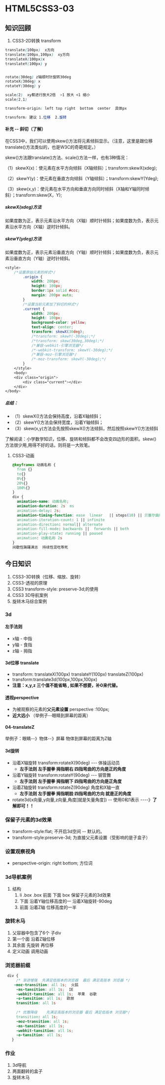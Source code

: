 # HTML5CSS3-03

## 知识回顾

1. CSS3-2D转换 transform


```css
translate(100px)  x方向 
translate(100px,100px)  xy方向
translateX(100px)x 
translateY(100px) y 


rotate(30deg) z轴顺时针旋转30deg 
rotateX(30deg) x
rotateY(30deg) y

scale(2)  xy都进行放大2倍  >1 放大 <1 缩小 
scale(2,1) 

transform-origin: left top right  bottom  center  具体px 

transform: 建议 1.位移  2.旋转

```

#### 补充 -- 斜切（了解）

在CSS3中，我们可以使用skew()方法将元素倾斜显示。（注意，这里是跟位移translate()方法类似的，也是W3C的奇葩规定。）

skew()方法跟translate()方法、scale()方法一样，也有3种情况：

（1）skewX(x)：使元素在水平方向倾斜（X轴倾斜）；transform:skewX(xdeg);

（2）skewY(y)：使元素在垂直方向倾斜（Y轴倾斜）；transform:skewY(Ydeg);

（3）skew(x,y)：使元素在水平方向和垂直方向同时倾斜（X轴和Y轴同时倾斜）；transform:skew(X，Y);

##### skewX(xdeg)方法

如果度数为正，表示元素沿水平方向（X轴）顺时针倾斜；如果度数为负，表示元素沿水平方向（X轴）逆时针倾斜。

##### skewY(ydeg)方法

如果度数为正，表示元素沿垂直方向（Y轴）顺时针倾斜；如果度数为负，表示元素沿垂直方向（Y轴）逆时针倾斜。

```css
<style>
	/*设置原始元素的样式*/
		.origin {
			width: 200px;
			height: 100px;
			border:1px solid #ccc;
			margin: 200px auto;
		}
		/*设置当前元素加了斜切的样式*/
		.current {
			width: 200px;
			height: 100px;
			background-color: yellow;
			text-align: center;
			transform: skewX(30deg);
			/*transform: skewY(-30deg);*/
			/*transform: skew(30deg,30deg);*/
			/*兼容-webkit-引擎浏览器*/
			/*-webkit-transform: skewY(-30deg);*/
			/*兼容-moz-引擎浏览器*/
			/*-moz-transform: skewY(-30deg);*/
		}
	</style>
	<body>
	<div class="origin">
		<div class="current"></div>
	</div>
</body>
```

##### 总结：

- （1）skewX()方法会保持高度，沿着X轴倾斜；
- （2）skewY()方法会保持宽度，沿着Y轴倾斜；
- （3）skew(x,y)方法会先按照skewX()方法倾斜，然后按照skewY()方法倾斜

了解阅读：小学数学知识，位移、旋转和倾斜都不会改变四边形的面积。skew()方法很少用,用得不好的话，则将是一大败笔。



1. CSS3-动画

   ```css
   @keyframes 动画名称 {
     from {}
     to{}
     0%{}
     20%{}
     100%{}
   }
   div {
     animation-name: 动画名称;
     animation-duration: 2s  ms 
     animation-delay: 2s; 
     animation-timing-function: ease  linear   || steps(10) || 贝塞尔曲线 
     animation-iteration-count: 1 || infinite 
     animation-direction: normal|| alternate  
     animation-fill-mode: backwards ||  forwards || both 
     animation-play-state: running || paused
     animation: 动画名称 2s 
   }
   间歇性踌躇满志  持续性混吃等死
   ```

## 今日知识

1. CSS3-3D转换（位移、缩放、旋转）
2. CSS3-透视的原理
3. CSS3 transform-style: preserve-3d;的使用
4. CSS3 3D导航案例
5. 旋转木马综合案例

### 3d 

#### 左手法则

- x轴 - 中指 
- y轴 - 食指
- z轴 - 拇指 

#### 3d位移 translate

- transform: translateX(100px)  translateY(100px) translateZ(100px)
- transform:translate3d(100px,100px,100px)
- **注意：x,y,z  三个值不能省略   ,  如果不想要，补0来代替。**

#### 透视perspective  

- 为被观察的元素的**父元素设置**   perspective :100px;
- **近大远小** （举例子--眼睛到屏幕的距离）

#### 04-translateZ

举例子：眼睛--》物体--》屏幕           物体到屏幕的距离为Z轴

#### 3d旋转  

- 沿着X轴旋转   transform:rotateX(90deg)      --- 体操运动员  
  -  **左手法则 左手握拳 拇指朝右  四指弯曲的方向是正的角度**
- 沿着Y轴旋转 transform:rotateY(90deg)     ---  钢管舞   
  - **左手法则  左手握拳 拇指朝下  四指弯曲的方向是正角度**  
- 沿着Z轴旋转 transform:rotateZ(90deg)  角度和X轴一直
  - **左手法则  左手握拳  拇指朝脸  四指弯曲的方向 就是正的角度** 
- rotate3d(x向量,y向量,z向量,角度[就是矢量角度])    -- 使用0和1表示   ----》**了解即可！！**

### 保留子元素的3d效果

- transform-style:flat;  不开启3d空间  -- 默认的。
- transform-style:preserve-3d;   为直接父元素设置（受影响的是子盒子）

### 设置观察视角 

-    perspective-origin: right bottom;  方位词 

### 3d导航案例

1. 结构 
   1. li  .box   .box  前面  下面   box 保留子元素的3d效果 
   2. 下面  沿着Y轴位移高度的一 沿着X轴旋转-90deg     
   3. 前面  沿着Z轴 位移高度的一半

### 旋转木马

1. 父容器中包含了6个 子div 
2. 第一个面  沿着Z轴位移  
3. 其余面  先旋转 再位移 
4. 定义动画 调用动画 

### 浏览器前缀

```css
 div {
     /* 渐进增强  先满足低版本的浏览器  最后 满足高版本 浏览器 */
    -moz-transition: all 1s;  火狐
     -ms-tansition: all 1s;  IE
     -webkit-tansition: all 1s;  苹果  谷歌
     -o-tansition: all 1s;  欧朋
     transition: all 1s 
       
     /* 优雅降级    先满足高版本的浏览器 最后 满足低版本 浏览器*/
     transition: all 1s;
     -moz-transition: all 1s;
     -ms-tansition: all 1s;
     -webkit-tansition: all 1s;
     -o-tansition: all 1s;
   }
```

### 作业

1. 3d导航
2. 两面翻转的盒子
3. 旋转木马





